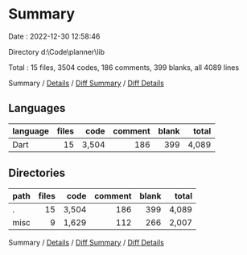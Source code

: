 # Summary

Date : 2022-12-30 12:58:46

Directory d:\\Code\\planner\\lib

Total : 15 files,  3504 codes, 186 comments, 399 blanks, all 4089 lines

Summary / [Details](details.md) / [Diff Summary](diff.md) / [Diff Details](diff-details.md)

## Languages
| language | files | code | comment | blank | total |
| :--- | ---: | ---: | ---: | ---: | ---: |
| Dart | 15 | 3,504 | 186 | 399 | 4,089 |

## Directories
| path | files | code | comment | blank | total |
| :--- | ---: | ---: | ---: | ---: | ---: |
| . | 15 | 3,504 | 186 | 399 | 4,089 |
| misc | 9 | 1,629 | 112 | 266 | 2,007 |

Summary / [Details](details.md) / [Diff Summary](diff.md) / [Diff Details](diff-details.md)
